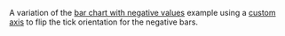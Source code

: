 A variation of the [bar chart with negative values](/mbostock/2368837) example using a [custom axis](/mbostock/4323929) to flip the tick orientation for the negative bars.
